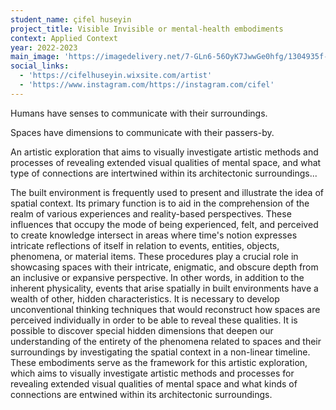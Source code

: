 ```yaml
---
student_name: çifel huseyin
project_title: Visible Invisible or mental-health embodiments
context: Applied Context
year: 2022-2023
main_image: 'https://imagedelivery.net/7-GLn6-56OyK7JwwGe0hfg/1304935f-99e4-49c4-5ef3-d90b669a9d00'
social_links:
  - 'https://cifelhuseyin.wixsite.com/artist'
  - 'https://www.instagram.com/https://instagram.com/cifel'
---
```

Humans have senses to communicate with their surroundings.

Spaces have dimensions to communicate with their passers-by.

An artistic exploration that aims to visually investigate artistic methods and processes of revealing extended visual qualities of mental space, and what type of connections are intertwined within its architectonic surroundings...

The built environment is frequently used to present and illustrate the idea of spatial context. Its primary function is to aid in the comprehension of the realm of various experiences and reality-based perspectives. These influences that occupy the mode of being experienced, felt, and perceived to create knowledge intersect in areas where time's notion expresses intricate reflections of itself in relation to events, entities, objects, phenomena, or material items. These procedures play a crucial role in showcasing spaces with their intricate, enigmatic, and obscure depth from an inclusive or expansive perspective. In other words, in addition to the inherent physicality, events that arise spatially in built environments have a wealth of other, hidden characteristics. It is necessary to develop unconventional thinking techniques that would reconstruct how spaces are perceived individually in order to be able to reveal these qualities. It is possible to discover special hidden dimensions that deepen our understanding of the entirety of the phenomena related to spaces and their surroundings by investigating the spatial context in a non-linear timeline. These embodiments serve as the framework for this artistic exploration, which aims to visually investigate artistic methods and processes for revealing extended visual qualities of mental space and what kinds of connections are entwined within its architectonic surroundings.